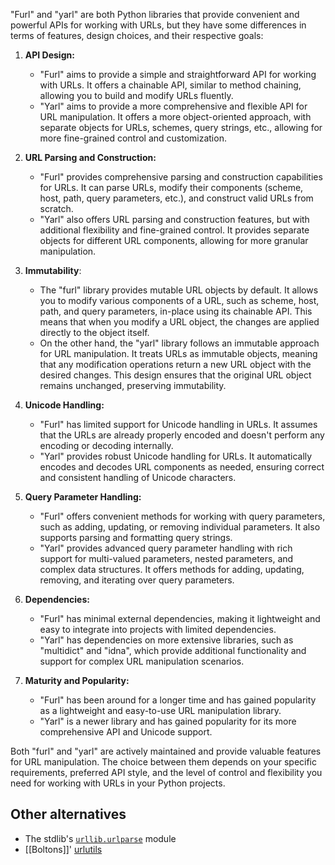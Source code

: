 "Furl" and "yarl" are both Python libraries that provide convenient and powerful APIs for working with URLs, but they have some differences in terms of features, design choices, and their respective goals:

1. **API Design:**

    - "Furl" aims to provide a simple and straightforward API for working with URLs. It offers a chainable API, similar to method chaining, allowing you to build and modify URLs fluently.
    - "Yarl" aims to provide a more comprehensive and flexible API for URL manipulation. It offers a more object-oriented approach, with separate objects for URLs, schemes, query strings, etc., allowing for more fine-grained control and customization.

2. **URL Parsing and Construction:**

    - "Furl" provides comprehensive parsing and construction capabilities for URLs. It can parse URLs, modify their components (scheme, host, path, query parameters, etc.), and construct valid URLs from scratch.
    - "Yarl" also offers URL parsing and construction features, but with additional flexibility and fine-grained control. It provides separate objects for different URL components, allowing for more granular manipulation.

3. **Immutability**:
   
    - The "furl" library provides mutable URL objects by default. It allows you to modify various components of a URL, such as scheme, host, path, and query parameters, in-place using its chainable API. This means that when you modify a URL object, the changes are applied directly to the object itself.
    - On the other hand, the "yarl" library follows an immutable approach for URL manipulation. It treats URLs as immutable objects, meaning that any modification operations return a new URL object with the desired changes. This design ensures that the original URL object remains unchanged, preserving immutability.

5. **Unicode Handling:**
   
    - "Furl" has limited support for Unicode handling in URLs. It assumes that the URLs are already properly encoded and doesn't perform any encoding or decoding internally.
    - "Yarl" provides robust Unicode handling for URLs. It automatically encodes and decodes URL components as needed, ensuring correct and consistent handling of Unicode characters.

6. **Query Parameter Handling:**
   
    - "Furl" offers convenient methods for working with query parameters, such as adding, updating, or removing individual parameters. It also supports parsing and formatting query strings.
    - "Yarl" provides advanced query parameter handling with rich support for multi-valued parameters, nested parameters, and complex data structures. It offers methods for adding, updating, removing, and iterating over query parameters.

7. **Dependencies:**
   
    - "Furl" has minimal external dependencies, making it lightweight and easy to integrate into projects with limited dependencies.
    - "Yarl" has dependencies on more extensive libraries, such as "multidict" and "idna", which provide additional functionality and support for complex URL manipulation scenarios.

8. **Maturity and Popularity:**
   
    - "Furl" has been around for a longer time and has gained popularity as a lightweight and easy-to-use URL manipulation library.
    - "Yarl" is a newer library and has gained popularity for its more comprehensive API and Unicode support.

Both "furl" and "yarl" are actively maintained and provide valuable features for URL manipulation. The choice between them depends on your specific requirements, preferred API style, and the level of control and flexibility you need for working with URLs in your Python projects.

## Other alternatives

- The stdlib's [`urllib.urlparse`](https://docs.python.org/3/library/urllib.parse.html#module-urllib.parse) module
- [[Boltons]]' [urlutils](https://boltons.readthedocs.io/en/latest/urlutils.html)

